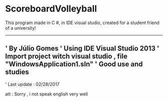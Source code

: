 # ScoreboardVolleyball
This program made in C #, in IDE visual studio, created for a student friend of a university!

-------------------------------------------------------------------------
' By Júlio Gomes
' Using IDE Visual Studio 2013
' Import project witch visual studio , file "WindowsApplication1.sln"
' Good use and studies
--------------------------------------------------------------------------
' Last update : 02/28/2017

att : Sorry , i not speak english very well


